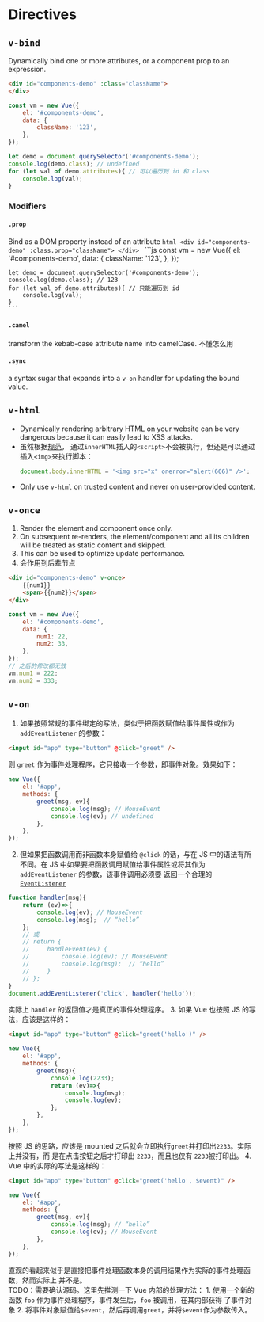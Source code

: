 # Directives

## `v-bind`
Dynamically bind one or more attributes, or a component prop to an expression.
```html
<div id="components-demo" :class="className">
</div>
```
```js
const vm = new Vue({
    el: '#components-demo',
    data: {
        className: '123',
    },
});

let demo = document.querySelector('#components-demo');
console.log(demo.class); // undefined
for (let val of demo.attributes){ // 可以遍历到 id 和 class
    console.log(val);
}
```

### Modifiers
#### `.prop`
Bind as a DOM property instead of an attribute
    ```html
    <div id="components-demo" :class.prop="className">
    </div>
    ```
    ```js
    const vm = new Vue({
        el: '#components-demo',
        data: {
            className: '123',
        },
    });

    let demo = document.querySelector('#components-demo');
    console.log(demo.class); // 123
    for (let val of demo.attributes){ // 只能遍历到 id
        console.log(val);
    }
    ```

#### `.camel`
transform the kebab-case attribute name into camelCase. 不懂怎么用

#### `.sync`
a syntax sugar that expands into a `v-on` handler for updating the bound
value.


## `v-html`
* Dynamically rendering arbitrary HTML on your website can be very dangerous
because it can easily lead to XSS attacks.
* 虽然根据[规范](https://www.w3.org/TR/2008/WD-html5-20080610/dom.html#innerhtml0)，
通过`innerHTML`插入的`<script>`不会被执行，但还是可以通过插入`<img>`来执行脚本：
    ```js
    document.body.innerHTML = '<img src="x" onerror="alert(666)" />';
    ```
* Only use `v-html` on trusted content and never on user-provided content.


## `v-once`
1. Render the element and component once only.
2. On subsequent re-renders, the element/component and all its children will be
treated as static content and skipped.
3. This can be used to optimize update performance.
4. 会作用到后辈节点

```html
<div id="components-demo" v-once>
    {{num1}}
    <span>{{num2}}</span>
</div>
```
```js
const vm = new Vue({
    el: '#components-demo',
    data: {
        num1: 22,
        num2: 33,
    },
});
// 之后的修改都无效
vm.num1 = 222;
vm.num2 = 333;
```


## `v-on`
1. 如果按照常规的事件绑定的写法，类似于把函数赋值给事件属性或作为 `addEventListener`
的参数：
```html
<input id="app" type="button" @click="greet" />
```
则 `greet` 作为事件处理程序，它只接收一个参数，即事件对象。效果如下：
```js
new Vue({
    el: '#app',
    methods: {
        greet(msg, ev){
            console.log(msg); // MouseEvent
            console.log(ev); // undefined
        },
    },
});
```
2. 但如果把函数调用而非函数本身赋值给 `@click` 的话，与在 JS 中的语法有所不同。在 JS
中如果要把函数调用赋值给事件属性或将其作为 `addEventListener` 的参数，该事件调用必须要
返回一个合理的 [`EventListener`](https://developer.mozilla.org/en-US/docs/Web/API/EventListener)
```js
function handler(msg){
    return (ev)=>{
        console.log(ev); // MouseEvent
        console.log(msg);  // “hello”
    };
    // 或
    // return {
    //     handleEvent(ev) {
    //         console.log(ev); // MouseEvent
    //         console.log(msg);  // “hello”
    //     }
    // };
}
document.addEventListener('click', handler('hello'));
```
实际上 `handler` 的返回值才是真正的事件处理程序。
3. 如果 Vue 也按照 JS 的写法，应该是这样的：
```html
<input id="app" type="button" @click="greet('hello')" />
```
```js
new Vue({
    el: '#app',
    methods: {
        greet(msg){
            console.log(2233);
            return (ev)=>{
                console.log(msg);
                console.log(ev);
            };
        },
    },
});
```
按照 JS 的思路，应该是 mounted 之后就会立即执行`greet`并打印出`2233`。实际上并没有，而
是在点击按钮之后才打印出 `2233`，而且也仅有 `2233`被打印出。
4. Vue 中的实际的写法是这样的：
```html
<input id="app" type="button" @click="greet('hello', $event)" />
```
```js
new Vue({
    el: '#app',
    methods: {
        greet(msg, ev){
            console.log(msg); // “hello”
            console.log(ev); // MouseEvent
        },
    },
});
```
直观的看起来似乎是直接把事件处理函数本身的调用结果作为实际的事件处理函数，然而实际上
并不是。  
TODO：需要确认源码。这里先推测一下 Vue 内部的处理方法：
    1. 使用一个新的函数 `foo` 作为事件处理程序，事件发生后，`foo` 被调用，在其内部获得
       了事件对象
    2. 将事件对象赋值给`$event`，然后再调用`greet`，并将`$event`作为参数传入。
